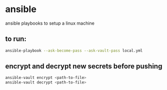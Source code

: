 # ansible

ansible playbooks to setup a linux machine

## to run:
```bash
ansible-playbook --ask-become-pass --ask-vault-pass local.yml
```

## encrypt and decrypt new secrets before pushing
```bash
ansible-vault encrypt <path-to-file>
ansible-vault decrypt <path-to-file>
```
